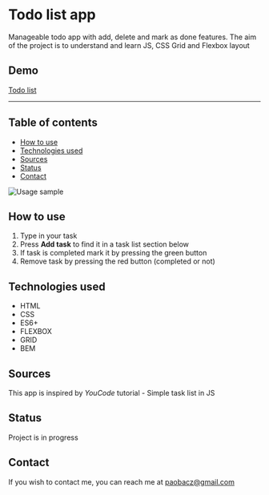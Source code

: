 # Todo list app
Manageable todo app with add, delete and mark as done features.
The aim of the project is to understand and learn JS, CSS Grid and Flexbox layout  
 
## Demo
[Todo list](https://google.com)

---

## Table of contents
 - [How to use](#how-to-use)
 - [Technologies used](#technologies-used)
 - [Sources](#sources)
 - [Status](#status)
 - [Contact](#contact)

![Usage sample](images/gif)

## How to use
1. Type in your task
2. Press **Add task** to find it in a task list section below 
3. If task is completed mark it by pressing the green button
4. Remove task by pressing the red button (completed or not)

## Technologies used
- HTML
- CSS
- ES6+
- FLEXBOX
- GRID
- BEM

## Sources
This app is inspired by *YouCode* tutorial - Simple task list in JS

## Status
Project is in progress

## Contact
If you wish to contact me, you can reach me at paobacz@gmail.com